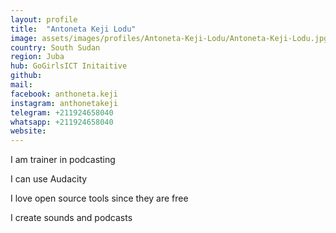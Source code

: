 ```yaml
---
layout: profile
title:  "Antoneta Keji Lodu"
image: assets/images/profiles/Antoneta-Keji-Lodu/Antoneta-Keji-Lodu.jpg
country: South Sudan
region: Juba
hub: GoGirlsICT Initaitive
github:
mail:
facebook: anthoneta.keji
instagram: anthonetakeji
telegram: +211924658040
whatsapp: +211924658040
website:
---
```


I am trainer in podcasting

I can use Audacity

I love open source tools since they are free

I create sounds and podcasts